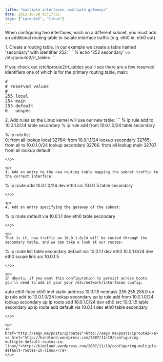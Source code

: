 ```yaml
---
title: "multiple interfaces, multiple gateways"
date: 2012-10-28 03:17:55
tags: ["iproute2", "linux"]
---
```


<p>
When configuring two interfaces, each on a different subnet, you must add an additional routing table to isolate interface traffic (e.g. eth0 in, eth0 out).
</p>

<p>
1. Create a routing table. In our example we create a table named 'secondary' with identifier 252:
```
% echo '252 secondary' >> /etc/iproute2/rt_tables
```
</p>

<p>
If you check out /etc/iproute2/rt_tables you'll see there are a few reserved identifiers one of which is for the primary routing table, main:
<pre>
#
# reserved values
#
255	local
254	main
253	default
0	unspec
</pre>
</p>

<p>
2. Add rules so the Linux kernel will use our new table:
```
% ip rule add to 10.0.1.0/24 table secondary
% ip rule add from 10.0.1.0/24 table secondary

% ip rule list  
0:	from all lookup local 
32764:	from 10.0.1.1/24 lookup secondary 
32765:	from all to 10.0.1.0/24 lookup secondary 
32766:	from all lookup main 
32767:	from all lookup default 
```
</p>

<p>
3. Add an entry to the new routing table mapping the subnet traffic to the correct interface:
```
% ip route add 10.0.1.0/24 dev eth0 src 10.0.1.5 table secondary
```
</p>

<p>
4. Add an entry specifying the gateway of the subnet:
```
% ip route default via 10.0.1.1 dev eth0 table secondary
```
</p>

<p>
That is it, now traffic on 10.0.1.0/24 will be routed through the secondary table, and we can take a look at our routes:
```
% ip route list table secondary
default via 10.0.1.1 dev eth0 
10.0.1.0/24 dev eth0  scope link  src 10.0.1.5
```
</p>

<p>
In Ubuntu, if you want this configuration to persist across boots you'll need to add it your your /etc/network/interfaces config:
```
auto eth0
iface eth0 inet static
address 10.0.1.5
netmask 255.255.255.0
up ip rule add to 10.0.1.0/24 lookup secondary
up ip rule add from 10.0.1.0/24 lookup secondary
up ip route add 10.0.1.0/24 dev eth0 src 10.0.1.5 table secondary
up ip route add default via 10.0.1.1 dev eth0 table secondary
```
</p>

<p>
<a href="http://segv.me/posts/iproute2">http://segv.me/posts/iproute2</a>
<a href="http://kindlund.wordpress.com/2007/11/19/configuring-multiple-default-routes-in-linux/">http://kindlund.wordpress.com/2007/11/19/configuring-multiple-default-routes-in-linux/</a>
</p>

